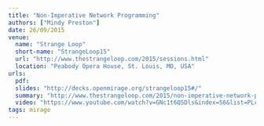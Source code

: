 ```yaml
---
title: "Non-Imperative Network Programming"
authors: ["Mindy Preston"]
date: 26/09/2015
venue:
  name: "Strange Loop"
  short-name: "StrangeLoop15"
  url: "http://www.thestrangeloop.com/2015/sessions.html"
  location: "Peabody Opera House, St. Louis, MO, USA"
urls:
  pdf:
  slides: "http://decks.openmirage.org/strangeloop15#/"
  summary: "http://www.thestrangeloop.com/2015/non-imperative-network-programming.html"
  video: "https://www.youtube.com/watch?v=GNc1t6Q5Dls&index=56&list=PLcGKfGEEONaCIl5eU53uPBnRJ9rbIH32R"
tags: mirage
---
```

